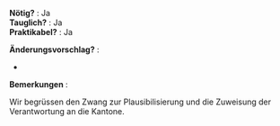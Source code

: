 **Nötig?** : Ja </br>
**Tauglich?** : Ja </br>
**Praktikabel?** : Ja </br>

**Änderungsvorschlag?** :

-

**Bemerkungen** :

Wir begrüssen den Zwang zur Plausibilisierung und die Zuweisung der Verantwortung an die Kantone.

